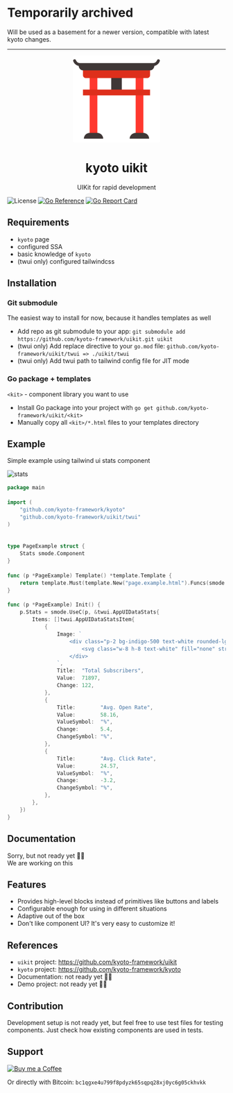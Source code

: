 
# Temporarily archived

Will be used as a basement for a newer version, compatible with latest kyoto changes.

---

<p align="center">
    <img src="https://raw.githubusercontent.com/kyoto-framework/uikit/master/docs/assets/uikit.svg" height="200" />
</p>

<h1 align="center">kyoto uikit</h1>
<p align="center">
    UIKit for rapid development
</p>

![License](https://img.shields.io/github/license/kyoto-framework/uikit)
[![Go Reference](https://pkg.go.dev/badge/github.com/kyoto-framework/uikit.svg)](https://pkg.go.dev/github.com/kyoto-framework/kyoto)
[![Go Report Card](https://goreportcard.com/badge/github.com/kyoto-framework/uikit)](https://goreportcard.com/report/github.com/kyoto-framework/uikit)


## Requirements

- `kyoto` page
- configured SSA
- basic knowledge of `kyoto`
- (twui only) configured tailwindcss

## Installation

### Git submodule

The easiest way to install for now, because it handles templates as well

- Add repo as git submodule to your app: `git submodule add https://github.com/kyoto-framework/uikit.git uikit`
- (twui only) Add replace directive to your `go.mod` file: `github.com/kyoto-framework/uikit/twui => ./uikit/twui`
- (twui only) Add twui path to tailwind config file for JIT mode

### Go package + templates

`<kit>` - component library you want to use

- Install Go package into your project with `go get github.com/kyoto-framework/uikit/<kit>`
- Manually copy all `<kit>/*.html` files to your templates directory

## Example

Simple example using tailwind ui stats component

![stats](https://imgur.com/TjBmJ26.png)

```go
package main

import (
    "github.com/kyoto-framework/kyoto"
    "github.com/kyoto-framework/uikit/twui"
)


type PageExample struct {
    Stats smode.Component
}

func (p *PageExample) Template() *template.Template {
    return template.Must(template.New("page.example.html").Funcs(smode.FuncMap(p)).ParseGlob("templates/*.html"))
}

func (p *PageExample) Init() {
    p.Stats = smode.UseC(p, &twui.AppUIDataStats{
        Items: []twui.AppUIDataStatsItem{
            {
                Image: `
                    <div class="p-2 bg-indigo-500 text-white rounded-lg">
                        <svg class="w-8 h-8 text-white" fill="none" stroke="currentColor" viewBox="0 0 24 24" xmlns="http://www.w3.org/2000/svg"><path stroke-linecap="round" stroke-linejoin="round" stroke-width="2" d="M16 7a4 4 0 11-8 0 4 4 0 018 0zM12 14a7 7 0 00-7 7h14a7 7 0 00-7-7z"></path></svg>
                    </div>
                `,
                Title:  "Total Subscribers",
                Value:  71897,
                Change: 122,
            },
            {
                Title:        "Avg. Open Rate",
                Value:        58.16,
                ValueSymbol:  "%",
                Change:       5.4,
                ChangeSymbol: "%",
            },
            {
                Title:        "Avg. Click Rate",
                Value:        24.57,
                ValueSymbol:  "%",
                Change:       -3.2,
                ChangeSymbol: "%",
            },
        },
    })
}
```

## Documentation

Sorry, but not ready yet 🤷‍♂️  
We are working on this

## Features

- Provides high-level blocks instead of primitives like buttons and labels
- Configurable enough for using in different situations
- Adaptive out of the box
- Don't like component UI? It's very easy to customize it!

## References

- `uikit` project: https://github.com/kyoto-framework/uikit
- `kyoto` project: https://github.com/kyoto-framework/kyoto 
- Documentation: not ready yet 🤷‍♂️  
- Demo project: not ready yet 🤷‍♂️

## Contribution

Development setup is not ready yet, but feel free to use test files for testing components. Just check how existing components are used in tests.

## Support

<a target="_blank" href="https://www.buymeacoffee.com/yuriizinets"><img alt="Buy me a Coffee" src="https://github.com/egonelbre/gophers/blob/master/.thumb/animation/buy-morning-coffee-3x.gif?raw=true"></a>


Or directly with Bitcoin: `bc1qgxe4u799f8pdyzk65sqpq28xj0yc6g05ckhvkk`
